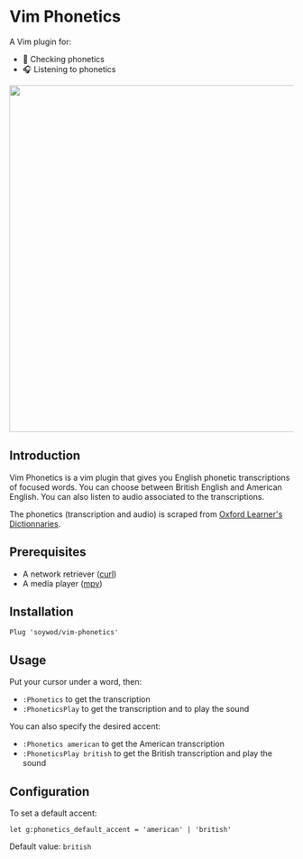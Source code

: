 # Vim Phonetics

A Vim plugin for:
 - 📖 Checking phonetics
 - 🎧 Listening to phonetics

<p align="center">
<img  width="615" src="https://user-images.githubusercontent.com/10437171/40181075-890f753e-59e8-11e8-801c-7f8d64514c91.gif"></img>
</p>

## Introduction

Vim Phonetics is a vim plugin that gives you English phonetic transcriptions of focused words.
You can choose between British English and American English.
You can also listen to audio associated to the transcriptions.

The phonetics (transcription and audio) is scraped from [Oxford Learner's Dictionnaries](https://www.oxfordlearnersdictionaries.com/).

## Prerequisites

 - A network retriever ([curl](https://curl.haxx.se/))
 - A media player ([mpv](https://mpv.io/))

## Installation

```vim
Plug 'soywod/vim-phonetics'
```

## Usage

Put your cursor under a word, then:

 - `:Phonetics` to get the transcription
 - `:PhoneticsPlay` to get the transcription and to play the sound

You can also specify the desired accent:

 - `:Phonetics american` to get the American transcription
 - `:PhoneticsPlay british` to get the British transcription and play the sound

## Configuration

To set a default accent:

```vim
let g:phonetics_default_accent = 'american' | 'british'
```

Default value: `british`
